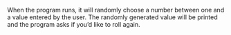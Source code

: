 When the program runs, it will randomly choose a number between one and a value entered by the user. The randomly generated value will be printed and the program asks if you’d like to roll again.
